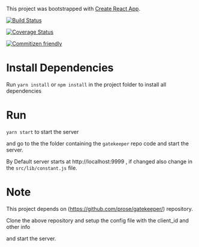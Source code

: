 This project was bootstrapped with [Create React App](https://github.com/facebookincubator/create-react-app).

[![Build Status](https://travis-ci.org/kaushiknishchay/Github-API-React.svg?branch=master)](https://travis-ci.org/kaushiknishchay/Github-API-React)

[![Coverage Status](https://coveralls.io/repos/github/kaushiknishchay/Github-API-React/badge.svg?branch=master)](https://coveralls.io/github/kaushiknishchay/Github-API-React?branch=master)

[![Commitizen friendly](https://img.shields.io/badge/commitizen-friendly-brightgreen.svg)](http://commitizen.github.io/cz-cli/)

# Install Dependencies

Run `yarn install` or `npm install` in the project folder to install all dependencies


# Run

`yarn start` to start the server

and go to the the folder containing the `gatekeeper` repo code and start the server.

By Default server starts at http://localhost:9999 , if changed also change in the `src/lib/constant.js` file.


# Note

This project depends on (https://github.com/prose/gatekeeper/) repository.

Clone the above repository and setup the config file with the client_id and other info

and start the server.